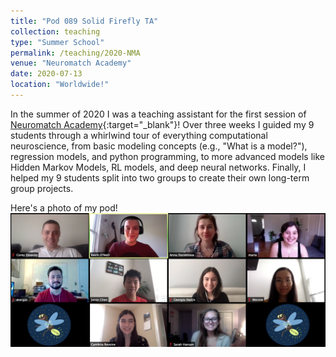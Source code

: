 ```yaml
---
title: "Pod 089 Solid Firefly TA"
collection: teaching
type: "Summer School"
permalink: /teaching/2020-NMA
venue: "Neuromatch Academy"
date: 2020-07-13
location: "Worldwide!"
---
```


In the summer of 2020 I was a teaching assistant for the first session of [Neuromatch Academy](https://www.neuromatchacademy.org/){:target="_blank"}! Over three weeks I guided my 9 students through a whirlwind tour of everything computational neuroscience, from basic modeling concepts (e.g., "What is a model?"), regression models, and python programming, to more advanced models like Hidden Markov Models, RL models, and deep neural networks. Finally, I helped my 9 students split into two groups to create their own long-term group projects.

Here's a photo of my pod!
![](../images/pod-089.png)
